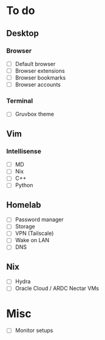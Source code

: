 # To do
## Desktop
### Browser
- [ ] Default browser
- [ ] Browser extensions
- [ ] Browser bookmarks
- [ ] Browser accounts

### Terminal
- [ ] Gruvbox theme

## Vim
### Intellisense
- [ ] MD
- [ ] Nix
- [ ] C++
- [ ] Python

## Homelab
- [ ] Password manager
- [ ] Storage
- [ ] VPN (Tailscale)
- [ ] Wake on LAN
- [ ] DNS

## Nix
- [ ] Hydra
- [ ] Oracle Cloud / ARDC Nectar VMs

# Misc
- [ ] Monitor setups

